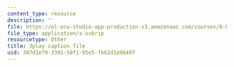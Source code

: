 ```yaml
---
content_type: resource
description: ''
file: https://ol-ocw-studio-app-production.s3.amazonaws.com/courses/8-821-string-theory-and-holographic-duality-fall-2014/307d1e79339158f195e5fb62d1a96497_1pkoBetgo7s.vtt
file_type: application/x-subrip
resourcetype: Other
title: 3play caption file
uid: 307d1e79-3391-58f1-95e5-fb62d1a96497
---
```

